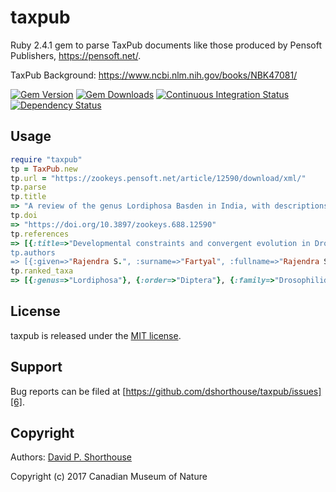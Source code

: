 taxpub
======

Ruby 2.4.1 gem to parse TaxPub documents like those produced by Pensoft Publishers, https://pensoft.net/.

TaxPub Background: https://www.ncbi.nlm.nih.gov/books/NBK47081/

[![Gem Version][1]][2]
[![Gem Downloads][10]][11]
[![Continuous Integration Status][3]][4]
[![Dependency Status][8]][9]

Usage
-----

```ruby
require "taxpub"
tp = TaxPub.new
tp.url = "https://zookeys.pensoft.net/article/12590/download/xml/"
tp.parse
tp.title
=> "A review of the genus Lordiphosa Basden in India, with descriptions of four new species..."
tp.doi
=> "https://doi.org/10.3897/zookeys.688.12590"
tp.references
=> [{:title=>"Developmental constraints and convergent evolution in Drosophila sex comb formation...
tp.authors
=> [{:given=>"Rajendra S.", :surname=>"Fartyal", :fullname=>"Rajendra S. Fartyal,...
tp.ranked_taxa
=> [{:genus=>"Lordiphosa"}, {:order=>"Diptera"}, {:family=>"Drosophilidae"},...
```

License
-------

taxpub is released under the [MIT license][5].

Support
-------

Bug reports can be filed at [https://github.com/dshorthouse/taxpub/issues][6].

Copyright
---------

Authors: [David P. Shorthouse][7]

Copyright (c) 2017 Canadian Museum of Nature

[1]: https://badge.fury.io/rb/taxpub.svg
[2]: http://badge.fury.io/rb/taxpub
[3]: https://secure.travis-ci.org/dshorthouse/taxpub.svg
[4]: http://travis-ci.org/dshorthouse/taxpub
[5]: http://www.opensource.org/licenses/MIT
[6]: https://github.com/dshorthouse/taxpub/issues
[7]: https://github.com/dshorthouse
[8]: https://gemnasium.com/dshorthouse/taxpub.svg
[9]: https://gemnasium.com/dshorthouse/taxpub
[10]: https://img.shields.io/gem/dt/taxpub.svg
[11]: https://rubygems.org/gems/taxpub






